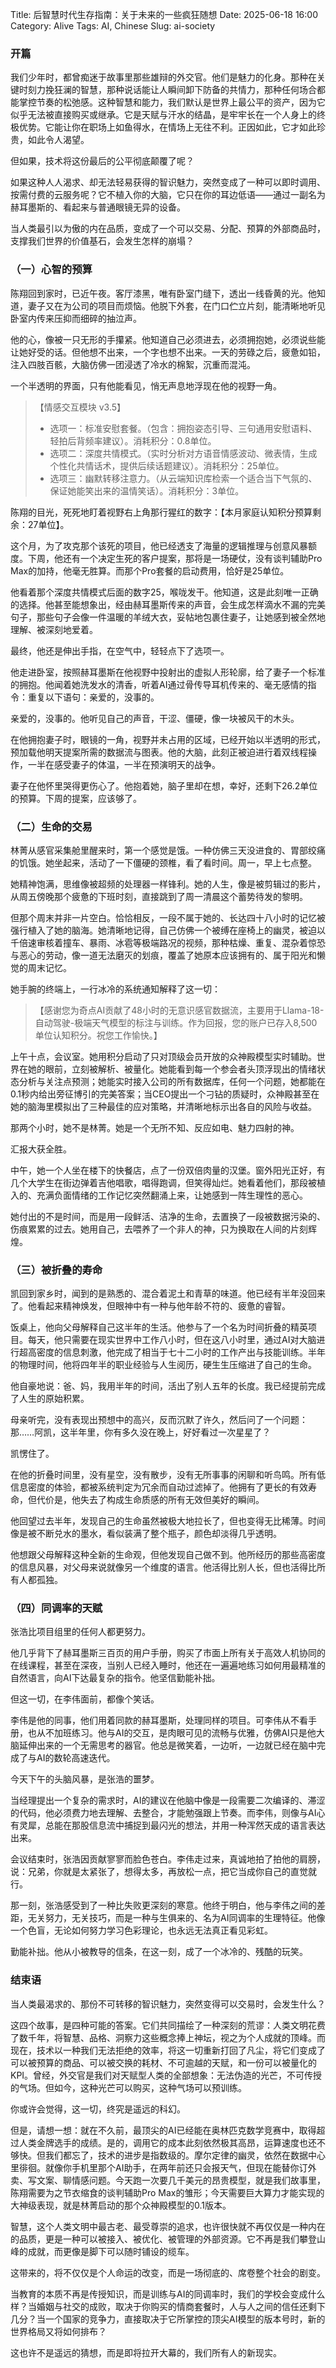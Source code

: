 Title: 后智慧时代生存指南：关于未来的一些疯狂随想
Date: 2025-06-18 16:00
Category: Alive
Tags: AI, Chinese
Slug: ai-society

### 开篇

我们少年时，都曾痴迷于故事里那些雄辩的外交官。他们是魅力的化身。那种在关键时刻力挽狂澜的智慧，那种说话能让人瞬间卸下防备的共情力，那种任何场合都能掌控节奏的松弛感。这种智慧和能力，我们默认是世界上最公平的资产，因为它似乎无法被直接购买或继承。它是天赋与汗水的结晶，是牢牢长在一个人身上的终极优势。它能让你在职场上如鱼得水，在情场上无往不利。正因如此，它才如此珍贵，如此令人渴望。

但如果，技术将这份最后的公平彻底颠覆了呢？

如果这种人人渴求、却无法轻易获得的智识魅力，突然变成了一种可以即时调用、按需付费的云服务呢？它不植入你的大脑，它只在你的耳边低语——通过一副名为赫耳墨斯的、看起来与普通眼镜无异的设备。

当人类最引以为傲的内在品质，变成了一个可以交易、分配、预算的外部商品时，支撑我们世界的价值基石，会发生怎样的崩塌？

### （一）心智的预算

陈翔回到家时，已近午夜。客厅漆黑，唯有卧室门缝下，透出一线昏黄的光。他知道，妻子又在为公司的项目而烦恼。他脱下外套，在门口伫立片刻，能清晰地听见卧室内传来压抑而细碎的抽泣声。

他的心，像被一只无形的手攥紧。他知道自己必须进去，必须拥抱她，必须说些能让她好受的话。但他想不出来，一个字也想不出来。一天的劳碌之后，疲惫如铅，注入四肢百骸，大脑仿佛一团浸透了冷水的棉絮，沉重而混沌。

一个半透明的界面，只有他能看见，悄无声息地浮现在他的视野一角。

> 【情感交互模块 v3.5】
> 
> * 选项一：标准安慰套餐。（包含：拥抱姿态引导、三句通用安慰语料、轻拍后背频率建议）。消耗积分：0.8单位。
> * 选项二：深度共情模式。（实时分析对方语音情感波动、微表情，生成个性化共情话术，提供后续话题建议）。消耗积分：25单位。
> * 选项三：幽默转移注意力。（从云端知识库检索一个适合当下气氛的、保证她能笑出来的温情笑话）。消耗积分：3单位。

陈翔的目光，死死地盯着视野右上角那行猩红的数字：【本月家庭认知积分预算剩余：27单位】。

这个月，为了攻克那个该死的项目，他已经透支了海量的逻辑推理与创意风暴额度。下周，他还有一个决定生死的客户提案，那将是一场硬仗，没有谈判辅助Pro Max的加持，他毫无胜算。而那个Pro套餐的启动费用，恰好是25单位。

他看着那个深度共情模式后面的数字25，喉咙发干。他知道，这是此刻唯一正确的选择。他甚至能想象出，经由赫耳墨斯传来的声音，会生成怎样滴水不漏的完美句子，那些句子会像一件温暖的羊绒大衣，妥帖地包裹住妻子，让她感到被全然地理解、被深刻地爱着。

最终，他还是伸出手指，在空气中，轻轻点下了选项一。

他走进卧室，按照赫耳墨斯在他视野中投射出的虚拟人形轮廓，给了妻子一个标准的拥抱。他闻着她洗发水的清香，听着AI通过骨传导耳机传来的、毫无感情的指令：重复以下语句：亲爱的，没事的。

亲爱的，没事的。他听见自己的声音，干涩、僵硬，像一块被风干的木头。

在他拥抱妻子时，眼镜的一角，视野并未占用的区域，已经开始以半透明的形式，预加载他明天提案所需的数据流与图表。他的大脑，此刻正被迫进行着双线程操作，一半在感受妻子的体温，一半在预演明天的战争。

妻子在他怀里哭得更伤心了。他抱着她，脑子里却在想，幸好，还剩下26.2单位的预算。下周的提案，应该够了。

### （二）生命的交易

林菁从感官采集舱里醒来时，第一个感觉是饿。一种仿佛三天没进食的、胃部绞痛的饥饿。她坐起来，活动了一下僵硬的颈椎，看了看时间。周一，早上七点整。

她精神饱满，思维像被超频的处理器一样锋利。她的人生，像是被剪辑过的影片，从周五傍晚那个疲惫的下班时刻，直接跳到了周一清晨这个蓄势待发的黎明。

但那个周末并非一片空白。恰恰相反，一段不属于她的、长达四十八小时的记忆被强行植入了她的脑海。她清晰地记得，自己仿佛一个被缚在座椅上的幽灵，被迫以千倍速审核着撞车、暴雨、冰雹等极端路况的视频，那种枯燥、重复、混杂着惊恐与恶心的劳动，像一道无法磨灭的划痕，覆盖了她原本应该拥有的、属于阳光和懒觉的周末记忆。

她手腕的终端上，一行冰冷的系统通知解释了这一切：

> 【感谢您为奇点AI贡献了48小时的无意识感官数据流，主要用于Llama-18-自动驾驶-极端天气模型的标注与训练。作为回报，您的账户已存入8,500单位认知积分。祝您工作愉快。】

上午十点，会议室。她用积分启动了只对顶级会员开放的众神殿模型实时辅助。世界在她的眼前，立刻被解析、被量化。她能看到每一个参会者头顶浮现出的情绪状态分析与关注点预测；她能实时接入公司的所有数据库，任何一个问题，她都能在0.1秒内给出旁征博引的完美答案；当CEO提出一个刁钻的质疑时，众神殿甚至在她的脑海里模拟出了三种最佳的应对策略，并清晰地标示出各自的风险与收益。

那两个小时，她不是林菁。她是一个无所不知、反应如电、魅力四射的神。

汇报大获全胜。

中午，她一个人坐在楼下的快餐店，点了一份双倍肉量的汉堡。窗外阳光正好，有几个大学生在街边弹着吉他唱歌，唱得跑调，但笑得灿烂。她看着他们，那段被植入的、充满负面情绪的工作记忆突然翻涌上来，让她感到一阵生理性的恶心。

她付出的不是时间，而是用一段鲜活、洁净的生命，去置换了一段被数据污染的、伤痕累累的过去。她用自己，去喂养了一个非人的神，只为换取在人间的片刻辉煌。

### （三）被折叠的寿命

凯回到家乡时，闻到的是熟悉的、混合着泥土和青草的味道。他已经有半年没回来了。他看起来精神焕发，但眼神中有一种与他年龄不符的、疲惫的睿智。

饭桌上，他向父母解释自己这半年的生活。他参与了一个名为时间折叠的精英项目。每天，他只需要在现实世界中工作八小时，但在这八小时里，通过AI对大脑进行超高密度的信息刺激，他完成了相当于七十二小时的工作产出与技能训练。半年的物理时间，他将四年半的职业经验与人生阅历，硬生生压缩进了自己的生命。

他自豪地说：爸、妈，我用半年的时间，活出了别人五年的长度。我已经提前完成了人生的原始积累。

母亲听完，没有表现出预想中的高兴，反而沉默了许久，然后问了一个问题：那……阿凯，这半年里，你有多久没在晚上，好好看过一次星星了？

凯愣住了。

在他的折叠时间里，没有星空，没有散步，没有无所事事的闲聊和听鸟鸣。所有低信息密度的体验，都被系统判定为冗余而自动过滤掉了。他拥有了更长的有效寿命，但代价是，他失去了构成生命质感的所有无效但美好的瞬间。

他回望过去半年，发现自己的生命虽然被极大地拉长了，但也变得无比稀薄。时间像是被不断兑水的墨水，看似装满了整个瓶子，颜色却淡得几乎透明。

他想跟父母解释这种全新的生命观，但他发现自己做不到。他所经历的那些高密度的信息风暴，对父母来说就像另一个维度的语言。他活得比别人长，但也活得比所有人都孤独。

### （四）同调率的天赋

张浩比项目组里的任何人都更努力。

他几乎背下了赫耳墨斯三百页的用户手册，购买了市面上所有关于高效人机协同的在线课程，甚至在深夜，当别人已经入睡时，他还在一遍遍地练习如何用最精准的自然语言，向AI下达最复杂的指令。他坚信勤能补拙。

但这一切，在李伟面前，都像个笑话。

李伟是他的同事，他们用着同款的赫耳墨斯，处理同样的项目。可李伟从不看手册，也从不加班练习。他与AI的交互，是肉眼可见的流畅与优雅，仿佛AI只是他大脑延伸出来的一个无需思考的器官。他总是微笑着，一边听，一边就已经在脑中完成了与AI的数轮高速迭代。

今天下午的头脑风暴，是张浩的噩梦。

当经理提出一个复杂的需求时，AI的建议在他脑中像是一段需要二次编译的、滞涩的代码，他必须费力地去理解、去整合，才能勉强跟上节奏。而李伟，则像与AI心有灵犀，总能在那股信息流中捕捉到最闪光的想法，并用一种浑然天成的语言表达出来。

会议结束时，张浩因贡献寥寥而脸色苍白。李伟走过来，真诚地拍了拍他的肩膀，说：兄弟，你就是太紧张了，想得太多，再放松一点，把它当成你自己的直觉就行。

那一刻，张浩感受到了一种比失败更深刻的寒意。他终于明白，他与李伟之间的差距，无关努力，无关技巧，而是一种与生俱来的、名为AI同调率的生理特征。他像一个色盲，无论如何努力学习色彩理论，也永远无法真正看见彩虹。

勤能补拙。他从小被教导的信条，在这一刻，成了一个冰冷的、残酷的玩笑。

### 结束语

当人类最渴求的、那份不可转移的智识魅力，突然变得可以交易时，会发生什么？

这四个故事，是四种可能的答案。它们共同描绘了一种深刻的荒谬：人类文明花费了数千年，将智慧、品格、洞察力这些概念捧上神坛，视之为个人成就的顶峰。而现在，技术以一种我们无法拒绝的效率，将这一切重新打回了凡尘，将它们变成了可以被预算的商品、可以被交换的耗材、不可逾越的天赋，和一份可以被量化的KPI。曾经，外交官是我们对天赋型人类的全部想象：无法伪造的光芒，不可传授的气场。但如今，这种光芒可以购买，这种气场可以预训练。

你或许会觉得，这一切，终究是遥远的科幻。

但是，请想一想：就在不久前，最顶尖的AI已经能在奥林匹克数学竞赛中，取得超过人类金牌选手的成绩。是的，调用它的成本此刻依然极其高昂，运算速度也还不够快。但我们都忘了，技术的进步是指数级的。摩尔定律的幽灵，依然在数据中心里徘徊。就像你手机里那个AI助手，在两年前还只会报天气，但现在能替你订外卖、写文案、聊情感问题。今天跑一次要几千美元的昂贵模型，就是我们故事里，陈翔需要为之节衣缩食的谈判辅助Pro Max的雏形；今天需要巨大算力才能实现的大神级表现，就是林菁启动的那个众神殿模型的0.1版本。

智慧，这个人类文明中最古老、最受尊崇的追求，也许很快就不再仅仅是一种内在的品质，更是一种可以被接入、被优化、被管理的外部资源。它不再是我们攀登山峰的成就，而更像是脚下可以随时铺设的缆车。

这带来的，将不仅仅是个人命运的改变，而是一场彻底的、席卷整个社会的剧变。

当教育的本质不再是传授知识，而是训练与AI的同调率时，我们的学校会变成什么样？当婚姻与社交的成败，取决于你购买的情商套餐时，人与人之间的信任还剩下几分？当一个国家的竞争力，直接取决于它所掌控的顶尖AI模型的版本号时，新的世界格局又将如何排布？

这也许不是遥远的猜想，而是即将拉开大幕的，我们所有人的新现实。

<script async data-uid="65448d4615" src="https://yage.kit.com/65448d4615/index.js"></script>
